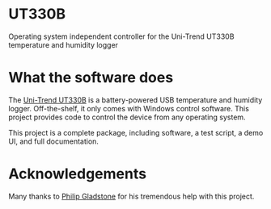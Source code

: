 # UT330B
Operating system independent controller for the Uni-Trend UT330B temperature and humidity logger

What the software does
======================

The [Uni-Trend UT330B](http://www.uni-trend.com/en/product/2014_0829_960.html>) is a battery-powered USB temperature and humidity logger. Off-the-shelf, it only comes with Windows control software. This project provides code to control the device from any operating system.

This project is a complete package, including software, a test script, a demo UI, and full documentation.

Acknowledgements
================

Many thanks to [Philip Gladstone](https://github.com/pjsg) for his tremendous help with this project.
